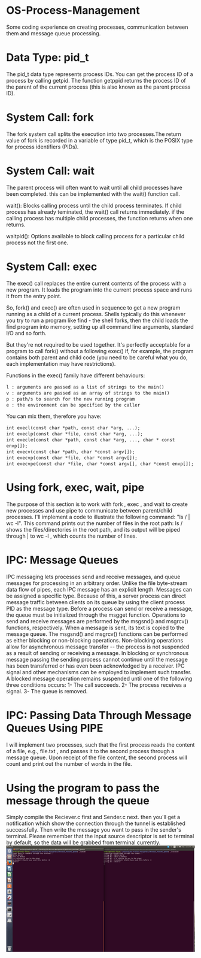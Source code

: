 # OS-Process-Management
Some coding experience on creating processes, communication between them and message queue processing.

# Data Type: pid_t
The pid_t data type represents process IDs. You can get the process ID of a process by calling getpid. The function getppid returns the process ID of the parent of the current process (this is also known as the parent process ID).

# System Call: fork
The fork system call splits the execution into two processes.The return value of fork is recorded in a variable of type pid_t, which is the POSIX type for process identifiers (PIDs). 

# System Call: wait
The parent process will often want to wait until all child processes have been completed. this can be implemented with the wait() function call.

wait(): Blocks calling process until the child process terminates. If child process has already teminated, the wait() call returns immediately. if the calling process has multiple child processes, the function returns when one returns.

waitpid(): Options available to block calling process for a particular child process not the first one.

# System Call: exec
The exec() call replaces the entire current contents of the process with a new program. It loads the program into the current process space and runs it from the entry point.

So, fork() and exec() are often used in sequence to get a new program running as a child of a current process. Shells typically do this whenever you try to run a program like find - the shell forks, then the child loads the find program into memory, setting up all command line arguments, standard I/O and so forth.

But they're not required to be used together. It's perfectly acceptable for a program to call fork() without a following exec() if, for example, the program contains both parent and child code (you need to be careful what you do, each implementation may have restrictions).

Functions in the exec() family have different behaviours:

    l : arguments are passed as a list of strings to the main()
    v : arguments are passed as an array of strings to the main()
    p : path/s to search for the new running program
    e : the environment can be specified by the caller

You can mix them, therefore you have:

    int execl(const char *path, const char *arg, ...);
    int execlp(const char *file, const char *arg, ...);
    int execle(const char *path, const char *arg, ..., char * const envp[]);
    int execv(const char *path, char *const argv[]);
    int execvp(const char *file, char *const argv[]);
    int execvpe(const char *file, char *const argv[], char *const envp[]);

# Using fork, exec, wait, pipe
The purpose of this section is to work with fork , exec , and wait to create new processes and use pipe to communicate between parent/child processes. I'll implement a code to illustrate the following command: "ls / | wc -l". This command prints out the number of files in the root path: ls / shows the files/directories in the root path, and its output will be piped through | to wc -l , which counts the number of lines.


# IPC: Message Queues
IPC messaging lets processes send and receive messages, and queue messages for processing in an arbitrary order. Unlike the file byte-stream data flow of pipes, each IPC message has an explicit length. Messages can be assigned a specific type. Because of this, a server process can direct message traffic between clients on its queue by using the client process PID as the message type.
Before a process can send or receive a message, the queue must be initialized through the msgget function.
Operations to send and receive messages are performed by the msgsnd() and msgrcv() functions, respectively. 
When a message is sent, its text is copied to the message queue. The msgsnd() and msgrcv() functions can be performed as either blocking or non-blocking operations. Non-blocking operations allow for asynchronous message transfer -- the process is not suspended as a result of sending or receiving a message. In blocking or synchronous message passing the sending process cannot continue until the message has been transferred or has even been acknowledged by a receiver. IPC signal and other mechanisms can be employed to implement such transfer. A blocked message operation remains suspended until one of the following three conditions occurs:
1- The call succeeds.
2- The process receives a signal.
3- The queue is removed. 

# IPC: Passing Data Through Message Queues Using PIPE
I will implement two processes, such that the first process reads the content of a file, e.g., file.txt , and passes it to the second process through a message queue. Upon receipt of the file content, the second process will count and print out the number of words in the file.

# Using the program to pass the message through the queue
Simply compile the Reciever.c first and Sender.c next. then you'll get a notification which show the connection through the tunnel is established successfully. Then write the message you want to pass in the sender's terminal. Please remember that the input source descriptor is set to terminal by default, so the data will be grabbed from terminal currently.
![alt tag](https://raw.githubusercontent.com/aligholamee/OS-Process-Management/master/MESSAGE_PASSING_QUEUE/MESSAGE_PASSING_SCREENSHOT.png)

